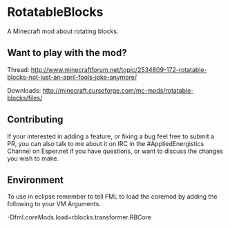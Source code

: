# RotatableBlocks

A Minecraft mod about rotating blocks.


## Want to play with the mod?
Thread: http://www.minecraftforum.net/topic/2534809-172-rotatable-blocks-not-just-an-april-fools-joke-anymore/

Downloads: http://minecraft.curseforge.com/mc-mods/rotatable-blocks/files/


## Contributing
If your interested in adding a feature, or fixing a bug feel free to submit a PR, you can also talk to me about it on IRC in the #AppliedEnergistics Channel on Esper.net if you have questions, or want to discuss the changes you wish to make.


## Environment
To use in eclipse remember to tell FML to load the coremod by adding the following to your VM Arguments.

-Dfml.coreMods.load=rblocks.transformer.RBCore
